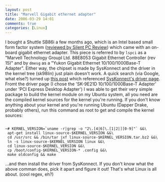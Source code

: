 ```yaml
---
layout: post
title: "Marvell Gigabit ethernet adapter"
date: 2006-03-29 14:01
comments: true
categories: [Linux]
---
```

I bought a Shuttle SB86i a few months ago, which is an Intel based small form factor system ([reviewed by Silent PC Review](http://www.silentpcreview.com/article230-page1.html)) which came with an on-board gigabit ethernet adapter.  This piece is referred to by <code>lspci</code> as a "Marvell Technology Groupl Ltd. 88E8053 Gigabit Ethernet Controller (rev 15)" and by <code>dmesg</code> as a "Yukon Gigabit Ethernet 10/100/1000Base-T Adapter".  Either way, the chipset is made by SysKonnect and the driver in the kernel tree (sk98lin) just plain doesn't work.  A quick search  (via Google, what else?) turned up [this post](http://www.grad.name/blog/2006/01/28/marvell-gigabit-on-linux/) which referenced [SysKonnect's driver page](http://www.skd.de/e_en/support/driver.html).  Fromt the driver page (I chose the 'SK-9E21D 10/100/1000Base-T Adapter' under 'PCI Express Desktop Adapter') I was able to get their very simple package to build the kernel module on my Ubuntu system, all you need are the compiled kernel sources for the kernel you're running.  If you don't know anything about your kernel and you're running Ubuntu (Dapper Drake, probably others), run this command as root to get and compile the kernel sources:

<pre><code>
~# KERNEL_VERSION=`uname -r|grep -o "2\.[4|6]\.[1|2|][0-9]"` &&\
 apt-get install linux-source-$KERNEL_VERSION &&\
 cd /usr/src && /bin/tar jxf linux-source-$KERNEL_VERSION.tar.bz2 &&\
 ln -s linux-source-$KERNEL_VERSION linux &&\
 cd linux-source-$KERNEL_VERSION &&\
 cp /boot/config-$KERNEL_VERSION-* .config &&\
 make oldconfig && make
</code></pre>

...and then install the driver from SysKonnect.  If you don't know what the above comman does, pick it apart and figure it out!  That's what Linux is all about.
(cool regex, eh?)
